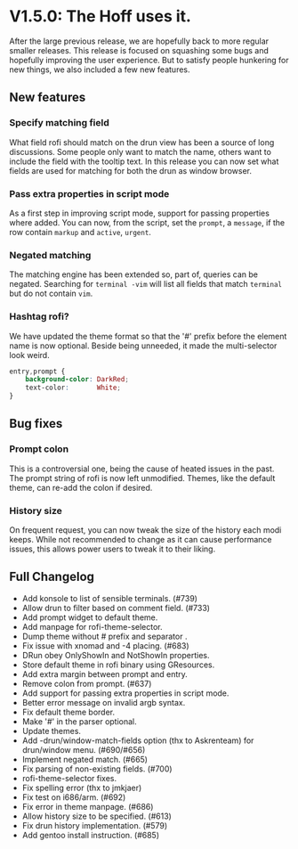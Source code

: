 # V1.5.0: The Hoff uses it.

After the large previous release, we are hopefully back to more regular smaller releases.
This release is focused on squashing some bugs and hopefully improving the user experience.
But to satisfy people hunkering for new things, we also included a few new features.

## New features

### Specify matching field

What field rofi should match on the drun view has been a source of long discussions. Some people only want to match the
name, others want to include the field with the tooltip text. In this release you can now set what fields are used for
matching for both the drun as window browser.

### Pass extra properties in script mode

As a first step in improving script mode, support for passing properties where added.
You can now, from the script, set the `prompt`, a `message`, if the row contain `markup` and `active`, `urgent`.


### Negated matching

The matching engine has been extended so, part of, queries can be negated. Searching for `terminal -vim` will list all
fields that match `terminal` but do not contain `vim`.

### Hashtag rofi?

We have updated the theme format so that the '#' prefix before the element name is now optional.
Beside being unneeded, it made the multi-selector look weird.

```css
entry,prompt {
    background-color: DarkRed;
    text-color:       White;
}
```

## Bug fixes

### Prompt colon

This is a controversial one, being the cause of heated issues in the past. The prompt string of rofi is now left
unmodified. Themes, like the default theme, can re-add the colon if desired. 

### History size

On frequent request, you can now tweak the size of the history each modi keeps. While not recommended to change as it
can cause performance issues, this allows power users to tweak it to their liking.


## Full Changelog

 - Add konsole to list of sensible terminals. (#739)
 - Allow drun to filter based on comment field. (#733)
 - Add prompt widget to default theme.
 - Add manpage for rofi-theme-selector.
 - Dump theme without # prefix and separator .
 - Fix issue with xnomad and -4 placing. (#683)
 - DRun obey OnlyShowIn and NotShowIn properties.
 - Store default theme in rofi binary using GResources.
 - Add extra margin between prompt and entry.
 - Remove colon from prompt. (#637)
 - Add support for passing extra properties in script mode.
 - Better error message on invalid argb syntax.
 - Fix default theme border.
 - Make '#' in the parser optional.
 - Update themes.
 - Add -drun/window-match-fields option (thx to Askrenteam) for drun/window menu. (#690/#656)
 - Implement negated match. (#665)
 - Fix parsing of non-existing fields. (#700)
 - rofi-theme-selector fixes.
 - Fix spelling error (thx to jmkjaer)
 - Fix test on i686/arm. (#692)
 - Fix error in theme manpage. (#686)
 - Allow history size to be specified. (#613)
 - Fix drun history implementation. (#579)
 - Add gentoo install instruction. (#685)
